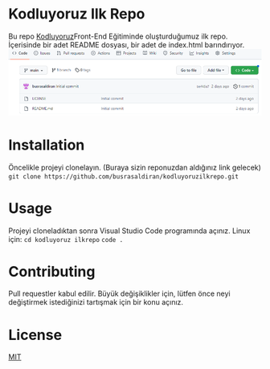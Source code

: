 # Kodluyoruz Ilk Repo
Bu repo [Kodluyoruz](https://www.kodluyoruz.org/)Front-End Eğitiminde oluşturduğumuz ilk repo. İçerisinde bir adet README dosyası, bir adet de index.html barındırıyor.
![ss](https://github.com/busrasaldiran/kodluyoruzilkrepo/blob/f30df84a83b92df24af21c53f42eefcb886eec6f/Ekran%20g%C3%B6r%C3%BCnt%C3%BCs%C3%BC%202023-01-09%20163215.png)
# Installation
Öncelikle projeyi clonelayın. (Buraya sizin reponuzdan aldığınız link gelecek)
`git clone https://github.com/busrasaldiran/kodluyoruzilkrepo.git`
# Usage
Projeyi cloneladıktan sonra Visual Studio Code programında açınız.
Linux için:
`cd kodluyoruz ilkrepo`
`code .`
# Contributing
Pull requestler kabul edilir. Büyük değişiklikler için, lütfen önce neyi değiştirmek istediğinizi tartışmak için bir konu açınız.
# License
[MIT](https://choosealicense.com/licenses/mit/)
